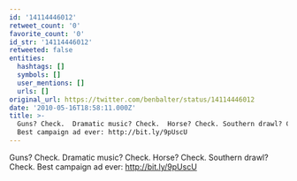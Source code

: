 ```yaml
---
id: '14114446012'
retweet_count: '0'
favorite_count: '0'
id_str: '14114446012'
retweeted: false
entities:
  hashtags: []
  symbols: []
  user_mentions: []
  urls: []
original_url: https://twitter.com/benbalter/status/14114446012
date: '2010-05-16T18:58:11.000Z'
title: >-
  Guns? Check.  Dramatic music? Check.  Horse? Check. Southern drawl? Check. 
  Best campaign ad ever: http://bit.ly/9pUscU
---
```


Guns? Check.  Dramatic music? Check.  Horse? Check. Southern drawl? Check.  Best campaign ad ever: http://bit.ly/9pUscU